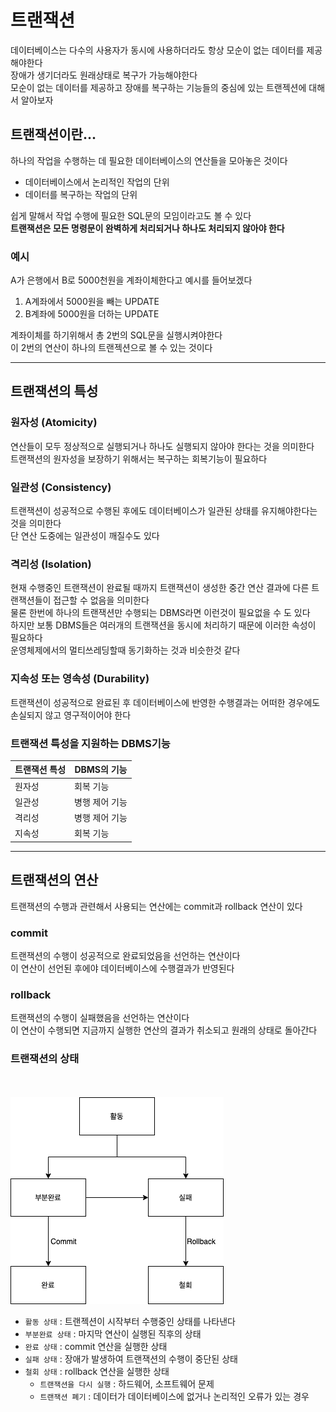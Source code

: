 # 트랜잭션
데이터베이스는 다수의 사용자가 동시에 사용하더라도 항상 모순이 없는 데이터를 제공해야한다  
장애가 생기더라도 원래상태로 복구가 가능해야한다  
모순이 없는 데이터를 제공하고 장애를 복구하는 기능들의 중심에 있는 트랜젝션에 대해서 알아보자  

## 트랜잭션이란...
하나의 작업을 수행하는 데 필요한 데이터베이스의 연산들을 모아놓은 것이다  
- 데이터베이스에서 논리적인 작업의 단위  
- 데이터를 복구하는 작업의 단위  

쉽게 말해서 작업 수행에 필요한 SQL문의 모임이라고도 볼 수 있다  
**트랜잭션은 모든 명령문이 완벽하게 처리되거나 하나도 처리되지 않아야 한다**  

### 예시
A가 은행에서 B로 5000천원을 계좌이체한다고 예시를 들어보겠다  
1. A계좌에서 5000원을 빼는 UPDATE
2. B계좌에 5000원을 더하는 UPDATE

계좌이체를 하기위해서 총 2번의 SQL문을 실행시켜야한다  
이 2번의 연산이 하나의 트랜젝션으로 볼 수 있는 것이다   

--------------------------------

## 트랜잭션의 특성  
### 원자성 (Atomicity)
연산들이 모두 정상적으로 실행되거나 하나도 실행되지 않아야 한다는 것을 의미한다  
트랜잭션의 원자성을 보장하기 위해서는 복구하는 회복기능이 필요하다

### 일관성 (Consistency)
트랜잭션이 성공적으로 수행된 후에도 데이터베이스가 일관된 상태를 유지해야한다는 것을 의미한다  
단 연산 도중에는 일관성이 깨질수도 있다  

### 격리성 (Isolation)
현재 수행중인 트랜잭션이 완료될 때까지 트랜잭션이 생성한 중간 연산 결과에 다른 트랜잭션들이 접근할 수 없음을 의미한다  
물론 한번에 하나의 트랜잭션만 수행되는 DBMS라면 이런것이 필요없을 수 도 있다  
하지만 보통 DBMS들은 여러개의 트랜잭션을 동시에 처리하기 때문에 이러한 속성이 필요하다  
운영체제에서의 멀티쓰레딩할때 동기화하는 것과 비슷한것 같다  

### 지속성 또는 영속성 (Durability)
트랜잭션이 성공적으로 완료된 후 데이터베이스에 반영한 수행결과는 어떠한 경우에도 손실되지 않고 영구적이어야 한다  

### 트랜잭션 특성을 지원하는 DBMS기능
|트랜잭션 특성|DBMS의 기능|
|---|---|
|원자성|회복 기능|
|일관성|병행 제어 기능|
|격리성|병행 제어 기능|
|지속성|회복 기능|
-----------

## 트랜잭션의 연산
트랜잭션의 수행과 관련해서 사용되는 연산에는 commit과 rollback 연산이 있다
### commit
트랜잭션의 수행이 성공적으로 완료되었음을 선언하는 연산이다  
이 연산이 선언된 후에야 데이터베이스에 수행결과가 반영된다

### rollback
트랜잭션의 수행이 실패했음을 선언하는 연산이다  
이 연산이 수행되면 지금까지 실행한 연산의 결과가 취소되고 원래의 상태로 돌아간다  

### 트랜잭션의 상태
<br></br>
![transaction state](../img/transaction.png)

- `활동 상태` : 트랜젝션이 시작부터 수행중인 상태를 나타낸다
- `부분완료 상태` : 마지막 연산이 실행된 직후의 상태
- `완료 상태` : commit 연산을 실행한 상태
- `실패 상태` : 장애가 발생하여 트랜잭션의 수행이 중단된 상태
- `철회 상태` : rollback 연산을 실행한 상태
  - `트랜잭션을 다시 실행` : 하드웨어, 소프트웨어 문제
  - `트랜잭션 폐기` : 데이터가 데이터베이스에 없거나 논리적인 오류가 있는 경우